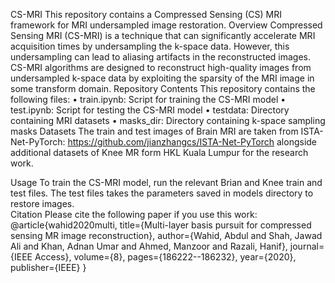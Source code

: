 CS-MRI
This repository contains a Compressed Sensing (CS) MRI framework for MRI undersampled image restoration.
Overview
Compressed Sensing MRI (CS-MRI) is a technique that can significantly accelerate MRI acquisition times by undersampling the k-space data. However, this undersampling can lead to aliasing artifacts in the reconstructed images. CS-MRI algorithms are designed to reconstruct high-quality images from undersampled k-space data by exploiting the sparsity of the MRI image in some transform domain.
Repository Contents
This repository contains the following files:
•	train.ipynb: Script for training the CS-MRI model
•	test.ipynb: Script for testing the CS-MRI model
•	testdata: Directory containing MRI datasets
•	masks_dir: Directory containing k-space sampling masks
Datasets
The train and test images of Brain MRI are taken from ISTA-Net-PyTorch: https://github.com/jianzhangcs/ISTA-Net-PyTorch alongside additional datasets of Knee MR form HKL Kuala Lumpur for the research work.

Usage
To train the CS-MRI model, run the relevant Brian and Knee train and test files. The test files takes the parameters saved in models directory to restore images.  
Citation
Please cite the following paper if you use this work:
@article{wahid2020multi,
  title={Multi-layer basis pursuit for compressed sensing MR image reconstruction},
  author={Wahid, Abdul and Shah, Jawad Ali and Khan, Adnan Umar and Ahmed, Manzoor and Razali, Hanif},
  journal={IEEE Access},
  volume={8},
  pages={186222--186232},
  year={2020},
  publisher={IEEE}
}

